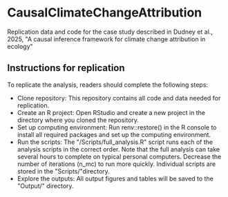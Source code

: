 # CausalClimateChangeAttribution
Replication data and code for the case study described in Dudney et al., 2025, "A causal inference framework for climate change attribution in ecology"

## Instructions for replication
To replicate the analysis, readers should complete the following steps:
- Clone repository: This repository contains all code and data needed for replication.
- Create an R project: Open RStudio and create a new project in the directory where you cloned the repository.
- Set up computing environment: Run renv::restore() in the R console to install all required packages and set up the computing environment.
- Run the scripts: The "/Scripts/full_analysis.R" script runs each of the analysis scripts in the correct order. 
Note that the full analysis can take several hours to complete on typical personal computers. Decrease the number of iterations (n_mc) to run more quickly.
Individual scripts are stored in the "Scripts/"directory.
- Explore the outputs: All output figures and tables will be saved to the "Output/" directory. 
